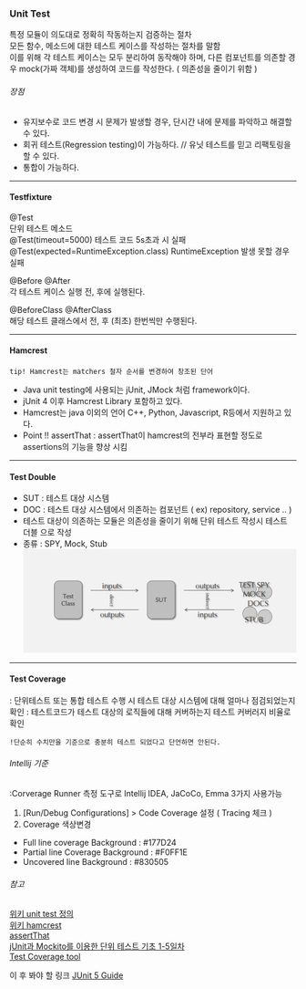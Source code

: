 ### Unit Test
특정 모듈이 의도대로 정확히 작동하는지 검증하는 절차   
모든 함수, 메소드에 대한 테스트 케이스를 작성하는 절차를 말함   
이를 위해 각 테스트 케이스는  모두 분리하여 동작해야 하며, 다른 컴포넌트를 의존할 경우 mock(가짜 객체)를 생성하여 코드를 작성한다. ( 의존성을 줄이기 위함 )

###### 장점
- 유지보수로 코드 변경 시 문제가 발생할 경우, 단시간 내에 문제를 파악하고 해결할 수 있다.
- 회귀 테스트(Regression testing)이 가능하다. // 유닛 테스트를 믿고 리팩토링을 할 수 있다.
- 통합이 가능하다.

___
#### Testfixture
@Test   
단위 테스트 메소드    
@Test(timeout=5000) 테스트 코드 5s초과 시 실패    
@Test(expected=RuntimeException.class) RuntimeException 발생 못할 경우 실패

@Before @After    
각 테스트 케이스 실행 전, 후에 실행된다.

@BeforeClass @AfterClass    
해당 테스트 클래스에서 전, 후 (최초) 한번씩만 수행된다.

___
#### Hamcrest
`tip! Hamcrest는 matchers 철자 순서를 변경하여 창조된 단어`
- Java unit testing에 사용되는 jUnit, JMock 처럼 framework이다.
- jUnit 4 이후 Hamcrest Library 포함하고 있다.
- Hamcrest는 java 이외의 언어 C++, Python, Javascript, R등에서 지원하고 있다.
- Point !! assertThat  :  assertThat이 hamcrest의 전부라 표현할 정도로 assertions의 기능을 향상 시킴

___
#### Test Double
- SUT  :  테스트 대상 시스템
- DOC : 테스트 대상 시스템에서 의존하는 컴포넌트 ( ex) repository, service .. )
- 테스트 대상이 의존하는 모듈은 의존성을 줄이기 위해 단위 테스트 작성시 테스트 더블  으로 작성
- 종류 : SPY, Mock, Stub
![](/images/2019/02/8-junit.PNG)
___

#### Test Coverage
: 단위테스트 또는 통합 테스트 수행 시 테스트 대상 시스템에 대해 얼마나 점검되었는지 확인
: 테스트코드가 테스트 대상의 로직들에 대해 커버하는지 테스트 커버러지 비율로 확인

`!단순히 수치만을 기준으로 충분히 테스트 되었다고 단언하면 안된다.`

###### Intellij 기준
:Corverage Runner 측정 도구로 Intellij IDEA, JaCoCo, Emma 3가지 사용가능
1. [Run/Debug Configurations] > Code Coverage 설정 ( Tracing 체크 )
2. Coverage 색상변경
- Full line coverage Background : #177D24
- Partial line Coverage Background : #F0FF1E
- Uncovered line Background : #830505



###### 참고   
[위키 unit test 정의](https://ko.wikipedia.org/wiki/%EC%9C%A0%EB%8B%9B_%ED%85%8C%EC%8A%A4%ED%8A%B8)   
[위키 hamcrest]( https://en.wikipedia.org/wiki/Hamcrest )   
[assertThat](https://objectpartners.com/2013/09/18/the-benefits-of-using-assertthat-over-other-assert-methods-in-unit-tests/)   
[jUnit과 Mockito를 이용한 단위 테스트 기초 1-5일차](https://redskelt.github.io/junit/mockito/2017/06/19/junit01.html)   
[Test Coverage tool](https://redskelt.github.io/junit/mockito/2017/06/23/junit05.html)    

이 후 봐야 할 링크
[JUnit 5 Guide](https://junit.org/junit5/docs/current/user-guide/#writing-tests-annotations)    
